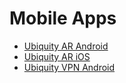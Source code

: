 # Mobile Apps

- [Ubiquity AR Android](https://play.google.com/store/apps/details?id=it.asem.ubiquity.ar&hl=en_US)
- [Ubiquity AR iOS](https://apps.apple.com/it/app/ubiquity-ar/id1500712023)
- [Ubiquity VPN Android](https://play.google.com/store/apps/details?id=it.asem.ubiquity.vpn&hl=it&gl=US)
